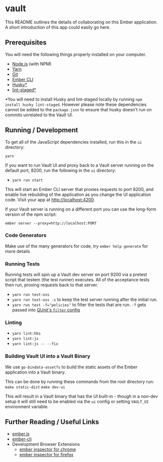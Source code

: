 # vault

This README outlines the details of collaborating on this Ember application.
A short introduction of this app could easily go here.

## Prerequisites

You will need the following things properly installed on your computer.

* [Node.js](https://nodejs.org/) (with NPM)
* [Yarn](https://yarnpkg.com/en/)
* [Git](https://git-scm.com/)
* [Ember CLI](https://ember-cli.com/)
* [Husky*](https://github.com/typicode/husky)
* [lint-staged*](https://www.npmjs.com/package/lint-staged)

*You will need to install Husky and lint-staged locally by running `npm install husky lint-staged`. However please note these dependencies cannot be added to the `package.json` to ensure that husky doesn't run on commits unrelated to the Vault UI.

## Running / Development
To get all of the JavaScript dependencies installed, run this in the `ui` directory:

`yarn `

If you want to run Vault UI and proxy back to a Vault server running
on the default port, 8200, run the following in the `ui` directory:

* `yarn run start`

This will start an Ember CLI server that proxies requests to port 8200,
and enable live rebuilding of the application as you change the UI application code.
Visit your app at [http://localhost:4200](http://localhost:4200).

If your Vault server is running on a different port you can use the
long-form version of the npm script:

`ember server --proxy=http://localhost:PORT`


### Code Generators

Make use of the many generators for code, try `ember help generate` for more details

### Running Tests

Running tests will spin up a Vault dev server on port 9200 via a
pretest script that testem (the test runner) executes. All of the
acceptance tests then run, proxing requests back to that server.

* `yarn run test-oss`
* `yarn run test-oss -s` to keep the test server running after the initial run.
* `yarn run test -f="policies"` to filter the tests that are run. `-f` gets passed into
[QUnit's `filter` config](https://api.qunitjs.com/config/QUnit.config#qunitconfigfilter-string--default-undefined)

### Linting

* `yarn lint:hbs`
* `yarn lint:js`
* `yarn lint:js -- --fix`

### Building Vault UI into a Vault Binary
We use `go-bindata-assetfs` to build the static assets of the
Ember application into a Vault binary.

This can be done by running these commands from the root directory run:
`make static-dist`
`make dev-ui`

This will result in a Vault binary that has the UI built-in - though in
a non-dev setup it will still need to be enabled via the `ui` config or
setting `VAULT_UI` environment variable.

## Further Reading / Useful Links

* [ember.js](http://emberjs.com/)
* [ember-cli](https://ember-cli.com/)
* Development Browser Extensions
  * [ember inspector for chrome](https://chrome.google.com/webstore/detail/ember-inspector/bmdblncegkenkacieihfhpjfppoconhi)
  * [ember inspector for firefox](https://addons.mozilla.org/en-US/firefox/addon/ember-inspector/)
